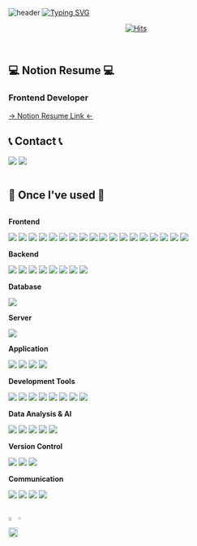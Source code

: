 ![header](https://capsule-render.vercel.app/api?type=waving&color=6994CDEE&text=&animation=twinkling&height=80)
[![Typing SVG](https://readme-typing-svg.demolab.com?font=Alkatra&weight=500&size=45&duration=3500&pause=3&color=6994CDEE&center=false&vCenter=false&multiline=true&repeat=true&width=1000&height=100&lines=Welcome+to+Yeon-Dong's+GitHub!🦦)](https://git.io/typing-svg)
<div align="center">
 
[![Hits](https://hits.seeyoufarm.com/api/count/incr/badge.svg?url=https%3A%2F%2Fgithub.com%2Fyeon-dong%2Fhit-counter&count_bg=%23FFB1FF&title_bg=%23C894FF&icon=github.svg&icon_color=%23000000&title=hits&edge_flat=false)](https://hits.seeyoufarm.com)

<br>

<div align="left">
 
## 💻 Notion Resume 💻
### Frontend Developer
<a href="https://crimson-fish-2f4.notion.site/92b51ba9744d44939734de3a1cfebbca?pvs=4"> -> Notion Resume Link <- </a>
 
## 📞 Contact 📞
<div style="display:flex; flex-direction:row;">
    <a href="mailto:leejaeyoungmom@gmail.com" style="text-decoration: none; text-decoration-line: none;">
        <img src="https://img.shields.io/badge/Gmail-EA4335?style=for-the-badge&logo=Gmail&logoColor=white">
    </a>&nbsp;
    <a href="https://www.instagram.com/east_yeon_">
        <img src="https://img.shields.io/badge/Instagram-E4405F?style=for-the-badge&logo=Instagram&logoColor=white"> 
    </a>

</div>
<br>
    
## 🔨 Once I've used 🔨
<div style="display:flex; flex-direction:column; align-items:flex-start;">
    <!-- Frontend -->
    <p><strong>Frontend</strong></p>
    <div>
        <img src="https://img.shields.io/badge/html5-E34F26?style=flat-square&logo=html5&logoColor=white"> 
        <img src="https://img.shields.io/badge/css-1572B6?style=flat-square&logo=css3&logoColor=white"> 
        <img src="https://img.shields.io/badge/javascript-F7DF1E?style=flat-square&logo=javascript&logoColor=black">
        <img src="https://img.shields.io/badge/bootstrap-7952B3?style=flat-square&logo=bootstrap&logoColor=white">
        <img src="https://img.shields.io/badge/Vite-646CFF?style=flat-square&logo=vite&logoColor=white">
        <img src="https://img.shields.io/badge/Vue.js-4FC08D?style=flat-square&logo=Vue.js&logoColor=white">
        <img src="https://img.shields.io/badge/Sass-CC6699?style=flat-square&logo=sass&logoColor=white">
        <img src="https://img.shields.io/badge/React-61DAFB?style=flat-square&logo=react&logoColor=black">
        <img src="https://img.shields.io/badge/styledcomponents-DB7093?style=flat-square&logo=styledcomponents&logoColor=white">
        <img src="https://img.shields.io/badge/Redux-764ABC?style=flat-square&logo=redux&logoColor=white">
        <img src="https://img.shields.io/badge/Zustand-3578E5?style=flat-square&logo=react&logoColor=white">
        <img src="https://img.shields.io/badge/JQuery-0769AD?style=flat-square&logo=jquery&logoColor=white">
        <img src="https://img.shields.io/badge/Ajax-00758F?style=flat-square&logo=ajax&logoColor=white">
        <img src="https://img.shields.io/badge/TanStackQuery-FF4154?style=flat-square&logo=reactquery&logoColor=white">
        <img src="https://img.shields.io/badge/TypeScript-3178C6?style=flat-square&logo=typescript&logoColor=white">
     <img src="https://img.shields.io/badge/Next.js-000000?style=flat-square&logo=nextdotjs&logoColor=white">
     <img src="https://img.shields.io/badge/Vitest-6E9F18?style=flat-square&logo=vitest&logoColor=white">
     <img src="https://img.shields.io/badge/CSS Module-000000?style=flat-square&logo=cssmodules&logoColor=white">
    </div>
    <!-- Backend -->
    <p><strong>Backend</strong></p>
    <div>
        <img src="https://img.shields.io/badge/Java-007396?style=for-the-badge&logo=Java&logoColor=white"> 
        <img src="https://img.shields.io/badge/Node.js-339933?style=for-the-badge&logo=node.js&logoColor=white">
             <img src="https://img.shields.io/badge/Express-000000?style=for-the-badge&logo=express&logoColor=white">
     <img src="https://img.shields.io/badge/Spring-6DB33F?style=for-the-badge&logo=spring&logoColor=white"> 
          <img src="https://img.shields.io/badge/Springboot-6DB33F?style=for-the-badge&logo=springboot&logoColor=white"> 
     <img src="https://img.shields.io/badge/Flask-000000?style=for-the-badge&logo=flask&logoColor=white"> 
        <img src="https://img.shields.io/badge/Python-3776AB?style=for-the-badge&logo=python&logoColor=white"> 
          <img src="https://img.shields.io/badge/FastAPI-009688?style=for-the-badge&logo=fastapi&logoColor=white"> 
    </div>
    <!-- Database -->
    <p><strong>Database</strong></p>
    <div>
<!--         <img src="https://img.shields.io/badge/oracle-F80000?style=for-the-badge&logo=oracle&logoColor=white"> -->
        <img src="https://img.shields.io/badge/mysql-4479A1?style=for-the-badge&logo=mysql&logoColor=white"> 
<!--         <img src="https://img.shields.io/badge/firebase-FFCA28?style=for-the-badge&logo=firebase&logoColor=white"> -->
    </div>
    <!-- Server -->
    <p><strong>Server</strong></p>
 <!--     
       <img src="https://img.shields.io/badge/linux-FCC624?style=for-the-badge&logo=linux&logoColor=black">  
 -->
    <div>
     <img src="https://img.shields.io/badge/Amazon AWS-232F3E?style=for-the-badge&logo=amazon aws&logoColor=white">
    </div>
<!-- Application -->
    <p><strong>Application</strong></p>
    <div>
        <img src="https://img.shields.io/badge/Android Studio-3DDC84?style=flat-square&logo=androidstudio&logoColor=white">
        <img src="https://img.shields.io/badge/Kotlin-7F52FF?style=flat-square&logo=kotlin&logoColor=white">
     <img src="https://img.shields.io/badge/Xcode-147EFB?style=flat-square&logo=xcode&logoColor=white">
     <img src="https://img.shields.io/badge/Swift-F05138?style=flat-square&logo=swift&logoColor=white">
    </div>
    <!-- Development Tools -->
    <p><strong>Development Tools</strong></p>
    <div>
        <img src="https://img.shields.io/badge/Visual Studio Code-007ACC?style=flat-square&logo=visual-studio-code&logoColor=white">
        <img src="https://img.shields.io/badge/Visual Studio-5C2D91?style=flat-square&logo=visual-studio&logoColor=white">
        <img src="https://img.shields.io/badge/Anaconda-44A833?style=flat-square&logo=anaconda&logoColor=white">
        <img src="https://img.shields.io/badge/Pycharm-000000?style=flat-square&logo=pycharm&logoColor=white">
        <img src="https://img.shields.io/badge/Intellij IDEA-000000?style=flat-square&logo=intellijidea&logoColor=white">
        <img src="https://img.shields.io/badge/Jupyter-F37626?style=flat-square&logo=jupyter&logoColor=white">
        <img src="https://img.shields.io/badge/Eclipse-2C2255?style=flat-square&logo=eclipseide&logoColor=white">
     <img src="https://img.shields.io/badge/Google Colab-F9AB00?style=flat-square&logo=googlecolab&logoColor=white">
    </div>
    <!-- Data Analysis & AI -->
    <p><strong>Data Analysis & AI</strong></p>
    <div>
        <img src="https://img.shields.io/badge/Pandas-150458?style=flat-square&logo=pandas&logoColor=white">
     <img src="https://img.shields.io/badge/Matplotlib-0F5277?style=flat-square&logoColor=white">
     <img src="https://img.shields.io/badge/Seaborn-6174A1?style=flat-square&logoColor=white">
        <img src="https://img.shields.io/badge/Scikit Learn-F7931E?style=flat-square&logo=scikitlearn&logoColor=white">
        <img src="https://img.shields.io/badge/TensorFlow-FF6F00?style=flat-square&logo=tensorflow&logoColor=white">
    </div>
    <!-- Version Control -->
    <p><strong>Version Control</strong></p>
    <div>
        <img src="https://img.shields.io/badge/Git-F05032?style=flat-square&logo=git&logoColor=white">
        <img src="https://img.shields.io/badge/GitHub-181717?style=flat-square&logo=github&logoColor=white">
     <img src="https://img.shields.io/badge/GitLab-FC6D26?style=flat-square&logo=gitlab&logoColor=white">
    </div>
    <!-- Communication -->
    <p><strong>Communication</strong></p>
    <div>
        <img src="https://img.shields.io/badge/Figma-F24E1E?style=flat-square&logo=figma&logoColor=white">
        <img src="https://img.shields.io/badge/Notion-%23000000.svg?style=flat-square&logo=notion&logoColor=white">
        <img src="https://img.shields.io/badge/Slack-4A154B?style=flat-square&logo=slack&logoColor=white">
     <img src="https://img.shields.io/badge/Jira-0052CC?style=flat-square&logo=jira&logoColor=white">
    </div> 
 
<br>
<br>

<!--stats-->
<div style="display:flex; flex-direction:row;">
    <a href="https://github.com/anuraghazra/github-readme-stats">
      <img src="https://github-readme-stats.vercel.app/api?username=yeon-dong&show_icons=true&theme=ambient_gradient&count_private=true" width=56% />
    </a>
    <a href="https://github.com/anuraghazra/github-readme-stats">
      <img src="https://github-readme-stats.vercel.app/api/top-langs/?username=yeon-dong&layout=compact" width=38% />
    </a>
</div>

<a href="https://github.com/ashutosh00710/github-readme-activity-graph">
    <img src="https://github-readme-activity-graph.vercel.app/graph?username=yeon-dong&theme=ambient_gradient" width=94%/>
</a>


<!--# I wanna be Hell Chang. (나는 헬창이 되고 싶다.)-->
